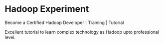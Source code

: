 Hadoop Experiment
=================

Become a Certified Hadoop Developer | Training | Tutorial

Excellent tutorial to learn complex technology as Hadoop upto professional level.
